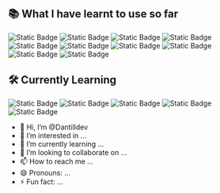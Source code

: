 ## 📚 What I have learnt to use so far
![Static Badge](https://img.shields.io/badge/HTML-red)
![Static Badge](https://img.shields.io/badge/CSS-blue)
![Static Badge](https://img.shields.io/badge/TailwindCSS-teal)
![Static Badge](https://img.shields.io/badge/Javascript-orange)
![Static Badge](https://img.shields.io/badge/Figma-pink)
![Static Badge](https://img.shields.io/badge/WCAG-green)
![Static Badge](https://img.shields.io/badge/React-blue)
![Static Badge](https://img.shields.io/badge/Vite-white)
![Static Badge](https://img.shields.io/badge/Next.js-black)
![Static Badge](https://img.shields.io/badge/GitHub-grey)
## 🛠️ Currently Learning
![Static Badge](https://img.shields.io/badge/Node.js-green)
![Static Badge](https://img.shields.io/badge/express-brown)
![Static Badge](https://img.shields.io/badge/MYSQL-blue)
![Static Badge](https://img.shields.io/badge/docker-purple)
![Static Badge](https://img.shields.io/badge/GitLab-orange)




 - 👋 Hi, I’m @Dantilldev
- 👀 I’m interested in ...
- 🌱 I’m currently learning ...
- 💞️ I’m looking to collaborate on ...
- 📫 How to reach me ...
- 😄 Pronouns: ...
- ⚡ Fun fact: ... 

